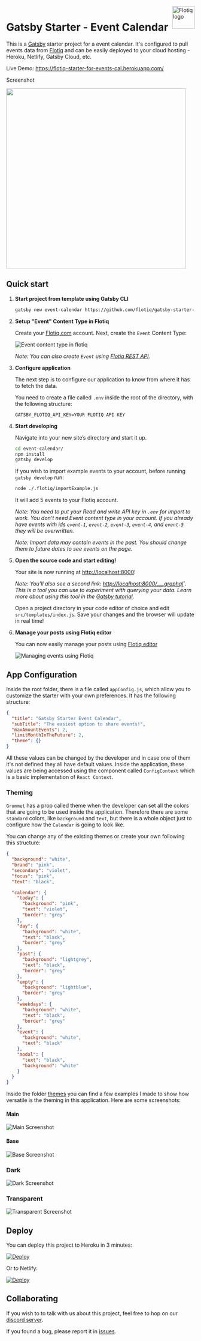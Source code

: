<a href="https://flotiq.com/">
    <img src="https://editor.flotiq.com/fonts/fq-logo.svg" alt="Flotiq logo" title="Flotiq" align="right" height="60" />
</a>

Gatsby Starter - Event Calendar
========================

This is a [Gatsby](https://gatsbyjs.org) starter project for a event calendar. It's configured to pull events data from [Flotiq](https://flotiq.com) and can be easily deployed to your cloud hosting - Heroku, Netlify, Gatsby Cloud, etc.

Live Demo: https://flotiq-starter-for-events-cal.herokuapp.com/

Screenshot

<img src="https://github.com/flotiq/gatsby-starter-event-calendar/raw/master/docs/flotiq-starter-events.png" width=480 />

## Quick start

1. **Start project from template using Gatsby CLI**
    
    ```bash
    gatsby new event-calendar https://github.com/flotiq/gatsby-starter-event-calendar
    ```
   
1. **Setup "Event" Content Type in Flotiq**

   Create your [Flotiq.com](https://flotiq.com) account. Next, create the `Event` Content Type:

   ![Event content type in flotiq](docs/create-definition-event.png)
    
   _Note: You can also create `Event` using [Flotiq REST API](https://flotiq.com/docs/API/)._ 

1. **Configure application**

    The next step is to configure our application to know from where it has to fetch the data.
       
    You need to create a file called `.env` inside the root of the directory, with the following structure:

    ```
    GATSBY_FLOTIQ_API_KEY=YOUR FLOTIQ API KEY
    ```

1.  **Start developing**

    Navigate into your new site’s directory and start it up.

    ```sh
    cd event-calendar/
    npm install
    gatsby develop
    ```
    
    If you wish to import example events to your account, before running `gatsby develop` run:
            
    ```sh
    node ./.flotiq/importExample.js
    ```
    
    It will add 5 events to your Flotiq account.
    
    _Note: You need to put your Read and write API key in `.env` for import to work. You don't need Event content type in your account. If you already have events with ids `event-1`, `event-2`, `event-3`, `event-4`, and `event-5` they will be overwritten._
    
    _Note: Import data may contain events in the past. You should change them to future dates to see events on the page._
   
1.  **Open the source code and start editing!**
    
    Your site is now running at [http://localhost:8000](http://localhost:8000)!
    
    _Note: You'll also see a second link: _[http://localhost:8000/___graphql](http://localhost:8000/___graphql)`_. This is a tool you can use to experiment with querying your data. Learn more about using this tool in the [Gatsby tutorial](https://www.gatsbyjs.org/tutorial/part-five/#introducing-graphiql)._
    
    Open a project directory in your code editor of choice and edit `src/templates/index.js`. Save your changes and the browser will update in real time!

1. **Manage your posts using Flotiq editor**
      
    You can now easily manage your posts using [Flotiq editor](https://editor.flotiq.com)
    
    ![Managing events using Flotiq](docs/manage-events.png)

## App Configuration

Inside the root folder, there is a file called `appConfig.js`, which allow you to customize the starter with your own preferences. It has the following structure:

```json
{
  "title": "Gatsby Starter Event Calendar",
  "subTitle": "The easiest option to share events!",
  "maxAmountEvents": 2,
  "limitMonthInTheFuture": 2,
  "theme": {}
}
```

All these values can be changed by the developer and in case one of them it's not defined they all have default values. Inside the application, these values are being accessed using the component called `ConfigContext` which is a basic implementation of `React Context`.

### Theming

`Grommet` has a prop called theme when the developer can set all the colors that are going to be used inside the application. Therefore there are some `standard` colors, like `background` and `text`, but there is a whole object just to configure how the `Calendar` is going to look like.

You can change any of the existing themes or create your own following this structure:

```json
{
  "background": "white",
  "brand": "pink",
  "secondary": "violet",
  "focus": "pink",
  "text": "black",

  "calendar": {
    "today": {
      "background": "pink",
      "text": "violet",
      "border": "grey"
    },
    "day": {
      "background": "white",
      "text": "black",
      "border": "grey"
    },
    "past": {
      "background": "lightgrey",
      "text": "black",
      "border": "grey"
    },
    "empty": {
      "background": "lightblue",
      "border": "grey"
    },
    "weekdays": {
      "background": "white",
      "text": "black",
      "border": "grey"
    },
    "event": {
      "background": "white",
      "text": "black"
    },
    "modal": {
      "text": "black",
      "background": "white"
    }
  }
}
```

Inside the folder [themes](./themes) you can find a few examples I made to show how versatile is the theming in this application. Here are some screenshots:

#### Main

![Main Screenshot](docs/main-screenshot.png)

#### Base

![Base Screenshot](docs/base-screenshot.png)

### Dark

![Dark Screenshot](docs/dark-screenshot.png)

### Transparent

![Transparent Screenshot](docs/transparent-screenshot.png)

## Deploy

  You can deploy this project to Heroku in 3 minutes:

  [![Deploy](https://www.herokucdn.com/deploy/button.svg)](https://heroku.com/deploy?template=https://github.com/flotiq/gatsby-starter-event-calendarg)
  
  Or to Netlify:
  
  [![Deploy](https://www.netlify.com/img/deploy/button.svg)](https://app.netlify.com/start/deploy?repository=https://github.com/flotiq/gatsby-starter-event-calendar)


## Collaborating

   If you wish to to talk with us about this project, feel free to hop on our [discord server](https://discord.gg/FwXcHnX).
   
   If you found a bug, please report it in [issues](https://github.com/flotiq/gatsby-starter-event-calendar/issues).
